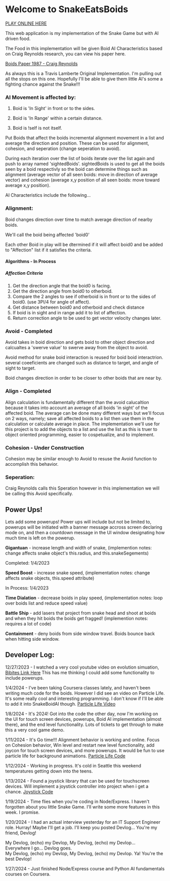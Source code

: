 # Welcome to SnakeEatsBoids

[PLAY ONLINE HERE](https://seattletravis.com)

This web application is my implementation of the Snake Game but with AI driven food.

The Food in this implementation will be given Boid AI Characteristics based on Craig Reynolds research, you can view his paper here.

[Boids Paper 1987 - Craig Reynolds](https://team.inria.fr/imagine/files/2014/10/flocks-hers-and-schools.pdf)

As always this is a Travis Lamberte Original Implementation. I'm pulling out all the stops on this one. Hopefully I'll be able to give them little AI's some a fighting chance against the Snake!!!

### AI Movement is affected by:

1. Boid is 'In Sight' in front or to the sides.

2. Boid is 'In Range' within a certain distance.

3. Boid is !self is not itself.

Put Boids that affect the boids incremental alignment movement in a list and average the direction and position. These can be used for alignment, cohesion, and seperation (change seperation to avoid).

During each iteration over the list of boids iterate over the list again and push to array named 'sightedBoids'. sightedBoids is used to get all the boids seen by a boid respectivly so the boid can determine things such as alignment (average vector of all seen boids: move in direction of average vector) and cohesion (average x,y position of all seen boids: move toward average x,y position).

AI Characteristics include the following...

### Alignment:

Boid changes direction over time to match average direction of nearby boids.

We'll call the boid being affected 'boid0'

Each other Boid in play will be dtermined if it will affect boid0 and be added to "Affection" list if it satisfies the criteria.

#### Algorithms - In Process

##### Affection Criteria

1. Get the direction angle that the boid0 is facing.
2. Get the direction angle from boid0 to otherboid.
3. Compare the 2 angles to see if otherboid is in front or to the sides of boid0. (use 3PI/4 for angle of affect).
4. Get distance between boid0 and otherboid and check distance
5. If boid is in sight and in range add it to list of affection.
6. Return correction angle to be used to get vector velocity changes later.

### Avoid - Completed

Avoid takes in boid direction and gets boid to other object direction and calcualtes a 'swerve value' to swerve away from the object to avoid.

Avoid method for snake boid interaction is reused for boid boid interactrion. several coeeficients are changed such as distance to target, and angle of sight to target.

Boid changes direction in order to be closer to other boids that are near by.

### Align - Completed

Align calculation is fundamentally different than the avoid calucaltion because it takes into account an average of all boids 'in sight' of the affected boid. The average can be done many different ways but we'll
focus on 2 ways, namely; save all affected boids to a list then use them in the calculation or calculate average in place. The implementation we'll use for this project is to add the objects to a list and use the list as this is truer to object oriented programming, easier to cospetualize, and to implement.

### Cohesion - Under Construction

Cohesion may be similar enough to Avoid to resuse the Avoid function to accomplish this behavior.

### Seperation:

Craig Reynolds calls this Speration however in this implementation we will be calling this Avoid specifically.

## Power Ups!

Lets add some powerups! Power ups will include but not be limited to, powerups will be initiated with a banner message accross screen declaring mode on, and then a countdown message in the UI window designating how much time is left on the powerup.

**Gigantuan** - increase length and width of snake, (implemention notes: change affects snake object's this.radius, and this.snakeSegements)

Completed: 1/4/2023

**Speed Boost** - increase snake speed, (implementation notes: change affects snake objects, this.speed attribute)

In Process: 1/4/2023

**Time Dialation** - decrease boids in play speed, (implementation notes: loop over boids list and reduce speed value)

**Battle Ship** - add lasers that project from snake head and shoot at boids and when they hit boids the boids get fragged! (implemention notes: requires a lot of code)

**Containment** - deny boids from side window travel. Boids bounce back when hitting side window.

## Developer Log:

12/27/2023 - I watched a very cool youtube video on evolution simuation, [Bibites Link Here](https://www.youtube.com/watch?v=xBQ3knSi0Uo&t=1331s)
This has me thinking I could add some functionality to include powerups.

1/4/2024 - I've been taking Coursera classes lately, and haven't been writing much code for the boids. However I did see an video on Particle Life. It's some really cool and interesting programming. I don't know if I'll be able to add it into SnakeBoidAI though. [Particle Life Video](https://www.youtube.com/watch?v=p4YirERTVF0)

1/8/2024 - It's 2024! Got into the code the other day, now I'm working on the UI for touch screen devices, powerups, Boid AI implementation (almost there), and the end level functionality. Lots of tickets to get through to make this a very cool game demo.

1/11/2024 - It's Go time!!! Alignment behavior is working and online. Focus on Cohesion behavior, Win level and restart new level functionality, add joycon for touch screen devices, and more powerups. It would be fun to use particle life for background animations. [Particle Life Code](https://github.com/hunar4321/particle-life)

1/12/2024 - Working in progress. It's cold in Seattle this weekend temperatures getting down into the teens.

1/13/2024 - Found a joystick library that can be used for touchscreen devices. Will implement a joystick controller into project when i get a chance. [Joystick Code](https://www.cssscript.com/tag/joystick/)

1/19/2024 - Time flies when you're coding in Node/Express. I haven't forgotten about you little Snake Game. I'll write some more features in this week. I promise.

1/20/2024 - I had an actual interview yesterday for an IT Support Engineer role. Hurray! Maybe I'll get a job. I'll keep you posted Devlog... You're my friend, Devlog!

My Devlog, (echo) my Devlop, My Devlog, (echo) my Devlop...<br>Everywhere I go... Devlog goes.<br>My Devlog, (echo) my Devlop, My Devlog, (echo) my Devlop. Ya! You're the best Devlop!

1/27/2024 - Just finished Node/Express course and Python AI fundamentals courses on Coursera.
